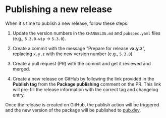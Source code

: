 # Publishing a new release

When it's time to publish a new release, follow these steps:

1. Update the version numbers in the `CHANGELOG.md` and `pubspec.yaml` files
   (e.g., `5.3.0-wip` -> `5.3.0`).

2. Create a commit with the message "Prepare for release v**x.y.z**", replacing
   `x.y.z` with the new version number (e.g., `5.3.0`).

3. Create a pull request (PR) with the commit and get it reviewed and merged.

4. Create a new release on GitHub by following the link provided in the
   **Publish tag** from the **Package publishing** comment on the PR. This link will
   pre-fill the release information with the correct tag and changelog entry.

Once the release is created on GitHub, the publish action will be triggered and
the new version of the package will be published to [pub.dev](https://pub.dev).
